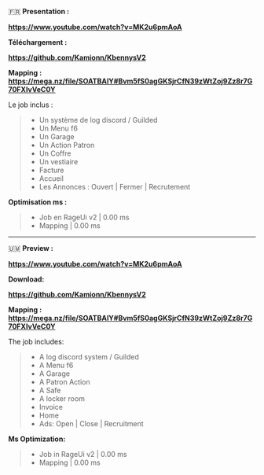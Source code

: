  🇫🇷 
 **Presentation :**

__https://www.youtube.com/watch?v=MK2u6pmAoA__

**Téléchargement :**

__https://github.com/Kamionn/KbennysV2__

**Mapping :**
 __https://mega.nz/file/SOATBAIY#Bvm5fS0agGKSjrCfN39zWtZoj9Zz8r7G70FXIvVeC0Y__

Le job inclus :

> - Un système de log discord / Guilded
> - Un Menu f6
> - Un Garage
> - Un Action Patron
> - Un Coffre
> - Un vestiaire
> - Facture
> - Accueil
> - Les Annonces : Ouvert | Fermer | Recrutement

**Optimisation ms :**

> - Job en RageUi v2 | 0.00 ms
> - Mapping | 0.00 ms

_________
🇺🇲 
**Preview :**

__https://www.youtube.com/watch?v=MK2u6pmAoA__

**Download:**

__https://github.com/Kamionn/KbennysV2__

**Mapping :**
 __https://mega.nz/file/SOATBAIY#Bvm5fS0agGKSjrCfN39zWtZoj9Zz8r7G70FXIvVeC0Y__

The job includes:

> - A log discord system / Guilded
> - A Menu f6
> - A Garage
> - A Patron Action
> - A Safe
> - A locker room
> - Invoice
> - Home
> - Ads: Open | Close | Recruitment

**Ms Optimization:**

> - Job in RageUi v2 | 0.00 ms
> - Mapping | 0.00 ms
